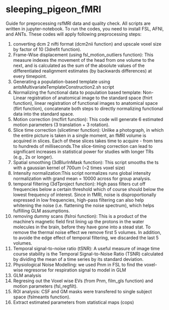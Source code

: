 # sleeping_pigeon_fMRI
Guide for preprocessing rsfMRI data and quality check.
All scripts are written in jupyter-notebook.
To run the codes, you need to install FSL, AFNI, and ANTs.
These codes will apply following preprocessing steps:
1) converting dcm 2 nifti format (dcm2nii function) and upscale voxel size by factor of 10 (3drefit function). 
2) Frame-Wise displacement (using fsl_motion_outliers function): This measure indexes the movement of the head from one volume to the next, and is calculated as the sum of the absolute values of the differentiated realignment estimates (by backwards differences) at every timepoint.
3) Generating a population-based template using antsMultivariateTemplateConstruction2.sh script
4) Normalizing the functional data to population based template: Non-Linear registration of anatomical image to the standard space (fnirt function), linear registration of functional images to anatomical space (flirt function), concatenate both steps to directly normalizing functional data into the standard space.
5) Motion correction (mcflirt function): This code will generate 6 estimated motion parameters (3 translation + 3 rotation).
6) Slice time correction (slicetimer function): Unlike a photograph, in which the entire picture is taken in a single moment, an fMRI volume is acquired in slices. Each of these slices takes time to acquire - from tens to hundreds of milliseconds.The slice-timing correction can lead to significant increases in statistical power for studies with longer TRs (e.g., 2s or longer).
7) Spatial smoothing (3dBlurInMask function): This script smooths the ts with a gaussian kernel of 700um (~2 times voxel size)
8) Intensity normalization:This script normalizes runs global intensity normalization with grand mean = 10000 across for group analysis.
9) temporal filtering (3dTproject function): High pass filters cut off frequencies below a certain threshold which of course should below the lowest frequency of interest. Since in fMRI, noise is disproportionally expressed in low frequencies, high-pass filtering can also help whitening the noise (i.e. flattening the noise spectrum), which helps fulfilling GLM assumptions.
10) removing dummy scans (fslroi function): This is a product of the machine’s magnetic field first lining up the protons in the water molecules in the brain, before they have gone into a stead stat. To remove the thermal noise effect we remove first 5 volumes. In addition, to avoide the edge effect of temporal filtering, we discarded the last 5 volumes.
11) Temporal signal-to-noise ratio (tSNR): A useful measure of image time course stability is the Temporal Signal-to-Noise Ratio (TSNR) calculated by dividing the mean of a time series by its standard deviation.
12) Physiological Noise Modelling: we used Pnm in FSL to find the voxel-wise regresorse for respiration signal to model in GLM
13) GLM analysis
14) Regresing out the Voxel wise EVs (from Pnm, film_gls function) and motion parameters (fsl_regfilt).
15) ROI analysis: CSF and GM masks were transfered to single subject space (fslmeants function).
16) Extract estimated parameters from statistical maps (cops)
